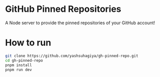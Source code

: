 # GitHub Pinned Repositories

A Node server to provide the pinned repositories of your GitHub account!

# How to run

```bash
git clone https://github.com/yashsuhagiya/gh-pinned-repo.git
cd gh-pinned-repo
pnpm install
pnpm run dev
```

